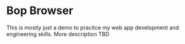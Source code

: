 # Bop Browser
This is mostly just a demo to pracitce my web app development and engineering skills.
More description TBD
